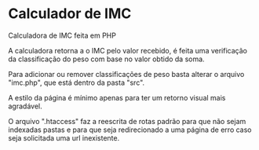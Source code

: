 # Calculador de IMC
Calculadora de IMC feita em PHP

A calculadora retorna a o IMC pelo valor recebido, é feita uma verificação da classificação do peso com base no valor obtido da soma.

Para adicionar ou remover classificações de peso basta alterar o arquivo "imc.php", que está dentro da pasta "src".

A estilo da página é mínimo apenas para ter um retorno visual mais agradável.

O arquivo ".htaccess" faz a reescrita de rotas padrão para que não sejam indexadas pastas e para que seja redirecionado a uma página de erro caso seja solicitada uma url inexistente.